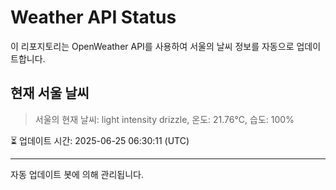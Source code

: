 
# Weather API Status

이 리포지토리는 OpenWeather API를 사용하여 서울의 날씨 정보를 자동으로 업데이트합니다.

## 현재 서울 날씨
> 서울의 현재 날씨: light intensity drizzle, 온도: 21.76°C, 습도: 100%

⏳ 업데이트 시간: 2025-06-25 06:30:11 (UTC)

---
자동 업데이트 봇에 의해 관리됩니다.
